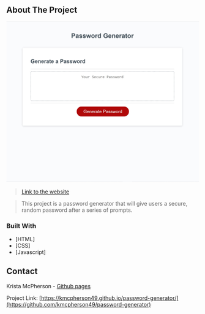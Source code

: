 ## About The Project

![Password Generator Screen Shot](/images/password-generator-screenshot.jpg)

>[Link to the website](https://kmcpherson49.github.io/password-generator/)

>This project is a password generator that will give users a secure, random password after a series of prompts.

### Built With

* [HTML]
* [CSS]
* [Javascript]

## Contact

Krista McPherson - [Github pages](https://kmcpherson49.github.io/)

Project Link: [https://kmcpherson49.github.io/password-generator/](https://github.com/kmcpherson49/password-generator)
